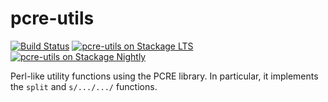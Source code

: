 # pcre-utils

[![Build Status](https://travis-ci.org/bartavelle/pcre-utils.svg?branch=master)](https://travis-ci.org/bartavelle/pcre-utils)
[![pcre-utils on Stackage LTS](http://stackage.org/package/pcre-utils/badge/lts)](http://stackage.org/lts/package/pcre-utils)
[![pcre-utils on Stackage Nightly](http://stackage.org/package/pcre-utils/badge/nightly)](http://stackage.org/nightly/package/pcre-utils)

Perl-like utility functions using the PCRE library. In particular, it implements the `split` and `s/.../.../` functions.

